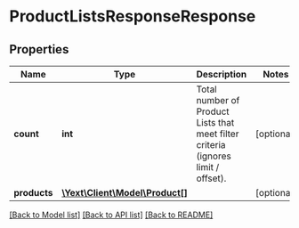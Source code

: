 # ProductListsResponseResponse

## Properties
Name | Type | Description | Notes
------------ | ------------- | ------------- | -------------
**count** | **int** | Total number of Product Lists that meet filter criteria (ignores limit / offset). | [optional] 
**products** | [**\Yext\Client\Model\Product[]**](Product.md) |  | [optional] 

[[Back to Model list]](../README.md#documentation-for-models) [[Back to API list]](../README.md#documentation-for-api-endpoints) [[Back to README]](../README.md)


